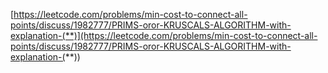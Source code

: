 [https://leetcode.com/problems/min-cost-to-connect-all-points/discuss/1982777/PRIMS-oror-KRUSCALS-ALGORITHM-with-explanation-(**)](https://leetcode.com/problems/min-cost-to-connect-all-points/discuss/1982777/PRIMS-oror-KRUSCALS-ALGORITHM-with-explanation-(**))